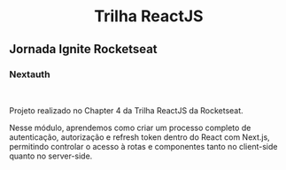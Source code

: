 <h1 align="center">Trilha ReactJS</h1>
<h2>Jornada Ignite Rocketseat</h2>

<div align="left">
    <h3>Nextauth</h3>
    <br>
    <p> Projeto realizado no Chapter 4 da Trilha ReactJS da Rocketseat.</p>
    <p>Nesse módulo, aprendemos como criar um processo completo de autenticação, autorização e refresh token dentro do React com Next.js, permitindo controlar o acesso à rotas e componentes tanto no client-side quanto no server-side.</p>
    <br>
</div>
